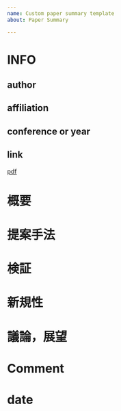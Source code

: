 ```yaml
---
name: Custom paper summary template
about: Paper Summary

---
```


# INFO
## author

## affiliation

## conference or year

## link
[pdf]()

# 概要

# 提案手法

# 検証

# 新規性

# 議論，展望

# Comment

# date
